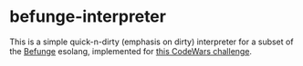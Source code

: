 # befunge-interpreter

This is a simple quick-n-dirty (emphasis on dirty) interpreter for a subset of the [Befunge](https://en.wikipedia.org/wiki/Befunge) esolang, implemented for [this CodeWars challenge](https://www.codewars.com/kata/befunge-interpreter).
